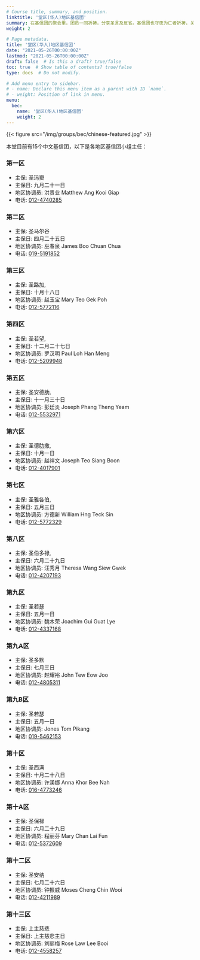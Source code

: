 ```yaml
---
# Course title, summary, and position.
linktitle: '堂区(华人)地区基信团'
summary: 在基信团的聚会里，团员一同祈祷，分享圣言及反省。基信团也守夜为亡者祈祷，关心社区的需要及给予帮助。基信团代表也向牧民议会传达各区的须要及向团员传达讯息。
weight: 2

# Page metadata.
title: '堂区(华人)地区基信团'
date: "2021-05-26T00:00:00Z"
lastmod: "2021-05-26T00:00:00Z"
draft: false  # Is this a draft? true/false
toc: true  # Show table of contents? true/false
type: docs  # Do not modify.

# Add menu entry to sidebar.
# - name: Declare this menu item as a parent with ID `name`.
# - weight: Position of link in menu.
menu:
  bec:
    name: '堂区(华人)地区基信团'
    weight: 2
---
```


{{< figure src="/img/groups/bec/chinese-featured.jpg" >}}

本堂目前有15个中文基信团，以下是各地区基信团小组主任：

### 第一区
- 主保: 圣玛窦
- 主保日: 九月二十一日
- 地区协调员: 洪贵业 Matthew Ang Kooi Giap
- 电话: [012-4740285](tel:0124740285)

### 第二区
- 主保: 圣马尔谷
- 主保日: 四月二十五日
- 地区协调员: 巫春泉 James Boo Chuan Chua
- 电话: [019-5191852](tel:0195191852)

### 第三区
- 主保: 圣路加,
- 主保日: 十月十八日
- 地区协调员: 赵玉宝 Mary Teo Gek Poh
- 电话: [012-5772116](tel:0125772116)

### 第四区
- 主保: 圣若望,
- 主保日: 十二月二十七日
- 地区协调员: 罗汉明 Paul Loh Han Meng
- 电话: [012-5209948](tel:0125209948)

### 第五区
- 主保: 圣安德肋,
- 主保日: 十一月三十日
- 地区协调员: 彭廷炎  Joseph Phang Theng Yeam
- 电话: [012-5532971](tel:0125209948)

### 第六区
- 主保: 圣德肋撒,
- 主保日: 十月一日
- 地区协调员: 赵祥文 Joseph Teo Siang Boon
- 电话: [012-4017901](tel:0124017901)

### 第七区
- 主保: 圣雅各伯,
- 主保日: 五月三日
- 地区协调员: 方德新 William Hng Teck Sin
- 电话: [012-5772329](tel:0125772329)

### 第八区
- 主保: 圣伯多禄,
- 主保日: 六月二十九日
- 地区协调员: 汪秀月 Theresa Wang Siew Gwek
- 电话: [012-4207193](tel:0124207193)

### 第九区
- 主保: 圣若瑟
- 主保日: 五月一日
- 地区协调员: 魏木荣 Joachim Gui Guat Lye
- 电话: [012-4337168](tel:0124805311)

### 第九A区
- 主保: 圣多默
- 主保日: 七月三日
- 地区协调员: 赵耀裕 John Tew Eow Joo
- 电话: [012-4805311](tel:0124805311)

### 第九B区
- 主保: 圣若瑟
- 主保日: 五月一日
- 地区协调员: Jones Tom Pikang
- 电话: [019-5462153](tel:0195462153)

### 第十区
- 主保: 圣西满
- 主保日: 十月二十八日
- 地区协调员: 许渼娜 Anna Khor Bee Nah
- 电话: [016-4773246](tel:0164773246)

### 第十A区
- 主保: 圣保禄
- 主保日: 六月二十九日
- 地区协调员: 程丽芬 Mary Chan Lai Fun
- 电话: [012-5372609](tel:0124211989)

### 第十二区
- 主保: 圣安纳
- 主保日: 七月二十六日
- 地区协调员: 钟振威 Moses Cheng Chin Wooi
- 电话: [012-4211989](tel:0124211989)

### 第十三区
- 主保: 上主慈悲
- 主保日: 上主慈悲主日
- 地区协调员: 刘丽梅 Rose Law Lee Booi
- 电话: [012-4558257](tel:0124558257)
